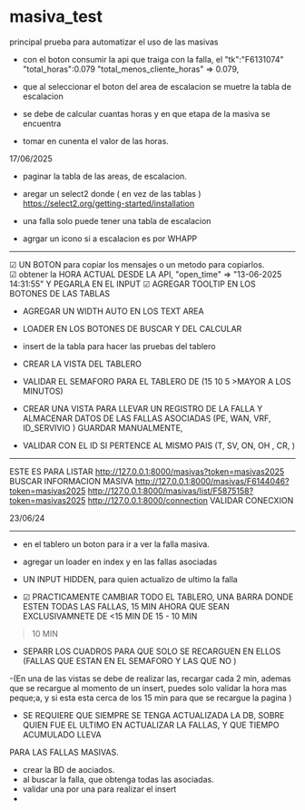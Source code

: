 # masiva_test
principal prueba para automatizar el uso de las masivas 


-  con el boton consumir la api 
que traiga con la falla, el 
"tk":"F6131074"  "total_horas":0.079
"total_menos_cliente_horas" => 0.079,

- que al seleccionar el boton del area de escalacion se muetre la tabla de escalacion

- se debe de calcular cuantas horas y en que etapa de la masiva se encuentra

- tomar en cunenta el valor de las horas. 

17/06/2025
- paginar la tabla de las areas, de escalacion. 

- aregar un select2 donde ( en vez de las tablas )
https://select2.org/getting-started/installation

- una falla solo puede tener una tabla de escalacion 
- agrgar un icono si a escalacion es por WHAPP


-------------------------------------------------

☑ UN BOTON para copiar los mensajes o un metodo para copiarlos.      
☑ obtener la HORA ACTUAL DESDE LA API, "open_time" => "13-06-2025 14:31:55" Y PEGARLA EN EL INPUT
☑ AGREGAR TOOLTIP EN LOS BOTONES DE LAS TABLAS 
- AGREGAR UN WIDTH AUTO EN LOS TEXT AREA
- LOADER EN LOS BOTONES DE BUSCAR Y DEL CALCULAR
- insert de la tabla para hacer las pruebas del tablero 

- CREAR LA VISTA DEL TABLERO
- VALIDAR EL SEMAFORO PARA EL TABLERO DE (15 10 5 >MAYOR A LOS MINUTOS)


- CREAR UNA VISTA PARA LLEVAR UN REGISTRO DE LA FALLA Y ALMACENAR DATOS DE LAS FALLAS ASOCIADAS 
(PE, WAN, VRF, ID_SERVIVIO ) GUARDAR MANUALMENTE, 
- VALIDAR CON EL ID SI PERTENCE AL MISMO PAIS (T, SV, ON, OH , CR, )

- ----------------------------------------------------

 ESTE ES PARA LISTAR
http://127.0.0.1:8000/masivas?token=masivas2025
BUSCAR INFORMACION MASIVA
http://127.0.0.1:8000/masivas/F6144046?token=masivas2025
http://127.0.0.1:8000/masivas/list/F5875158?token=masivas2025
http://127.0.0.1:8000/connection
VALIDAR CONECXION

23/06/24
- ----------------------------------------------------

- en el tablero un boton para ir a ver la falla masiva. 
- agregar un loader en index y en las fallas asociadas
- UN INPUT HIDDEN, para quien actualizo de ultimo la falla

- ☑ PRACTICAMENTE CAMBIAR TODO EL TABLERO, 
UNA BARRA DONDE ESTEN TODAS LAS FALLAS, 
15 MIN AHORA QUE SEAN EXCLUSIVAMNETE DE <15 MIN 
DE 15 - 10 MIN 
>10 MIN 

- SEPARR LOS CUADROS PARA QUE SOLO SE RECARGUEN EN ELLOS 
(FALLAS QUE ESTAN EN EL SEMAFORO Y LAS QUE NO  )

-(En una de las vistas se debe de realizar las, recargar cada 2 min, ademas que se recargue al momento de un insert, puedes solo validar la hora mas peque;a, y si esta esta cerca de los 15 min para que se recargue la pagina )

- SE REQUIERE QUE SIEMPRE SE TENGA ACTUALIZADA LA DB, 
SOBRE QUIEN FUE EL ULTIMO EN ACTUALIZAR LA FALLAS, 
Y QUE TIEMPO ACUMULADO LLEVA 


PARA LAS FALLAS MASIVAS.
- crear la BD de aociados.
- al buscar la falla, que obtenga todas las asociadas.
- validar una por una para realizar el insert
- 